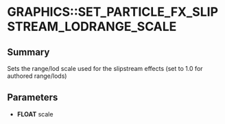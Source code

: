 # GRAPHICS::SET_PARTICLE_FX_SLIPSTREAM_LODRANGE_SCALE

## Summary
Sets the range/lod scale used for the slipstream effects (set to 1.0 for authored range/lods)

## Parameters
* **FLOAT** scale